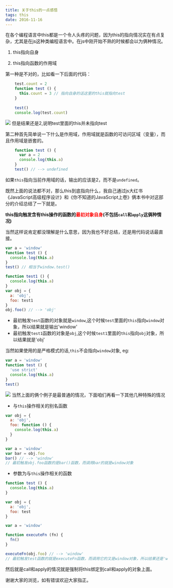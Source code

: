 ```yaml
---
title: 关于this的一点感悟
tags: this
date: 2016-11-16
---
```

在各个编程语言中this都是一个令人头疼的问题，因为this的指向情况实在有点复杂，尤其是在js这种类编程语言中。在js中刚开始不熟的时候都会以为俩种情况。
  
  1. this指向自身
  
  2. this指向函数的作用域

第一种是不对的，比如看一下后面的代码：

```javascript   
    test.count = 2
    function test () {
      this.count = 3 // 指向自身的话这里的this就指向test
    }
    
    test()
    console.log(test.count)
```
![](http://7xrp7o.com1.z0.glb.clouddn.com/test.png)
但是结果还是2,说明test里面的this并未指向test

第二种首先简单说一下什么是作用域，作用域就是函数的可访问区域（变量），而且作用域是嵌套的。

```javascript
    function test () {
      var a = 2
      console.log(this.a)
    }
    test() // --> undefined
```
如果`this`指向当前作用域的话，输出的应该是2，而不是`undefined`。

既然上面的说法都不对，那么this到底指向什么，我自己通过js大红书《JavaScript高级程序设计》和《你不知道的JavaScript上卷》俩本书中对这部分的介绍总结了一下就是。

  **this指向触发含有this操作的函数的<span style="color: red">最初对象自身</span>(不包括`call`和`apply`这俩种情况)**

当然这样说肯定都没理解是什么意思，因为我也不好总结，还是用代码说话最直接。

```javascript 
var a = 'window'
function test () {
  console.log(this.a)
}
test() // 相当于window.test()

function test1 () {
  console.log(this.a)
}
var obj = {
  a: 'obj',
  foo: test1
}
obj.foo() // --> 'obj'
```
  * 最初触发`test`函数的对象就是`window`,这个时候`test`里面的`this`指向`window`对象，所以结果就是输出'window'
  * 最初触发`test1`函数的对象是`obj`,这个时候`test1`里面的`this`指向`obj`对象，所以结果就是'obj'


当然如果使用的是严格模式的话,`this`不会指向`window`对象, eg:

```javascript
var a = 'window'
function test () {
  'use strict'
  console.log(this.a)
}
test() 
```
![](http://7xrp7o.com1.z0.glb.clouddn.com/unpoint_window.png)
当然上面的俩个例子是最普通的情况，下面咱们再看一下其他几种特殊的情况

  * 与`this`操作相关的别名函数

```javascript   
var obj = {
  a: 'obj',
  foo: function () {
    console.log(this.a)
  }
}

var a = 'window'
var bar = obj.foo
bar() // --> 'window'  
// 最初触发obj.foo函数的是bar()函数，而调用bar的就是window对象
```

  * 参数为与`this`操作相关的函数

```javascript
function test () {
  console.log(this.a)
}

var obj = {
  a: 'obj',
  foo: test
}

var a = 'window'

function executeFn (fn) {
  fn()
}

executeFn(obj.foo) // --> 'window'
// 最初触发test函数的就是executeFn函数，而调用它的又是window对象，所以结果还是'window'

```
然后就是call和apply的情况就是强制将this绑定到call和apply的对象上面。

谢谢大家的浏览，如有错误欢迎大家指正。